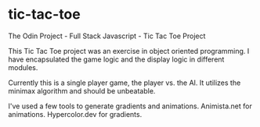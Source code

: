# tic-tac-toe
The Odin Project - Full Stack Javascript  - Tic Tac Toe Project

This Tic Tac Toe project was an exercise in object oriented programming.
I have encapsulated the game logic and the display logic in different modules.

Currently this is a single player game, the player vs. the AI. It utilizes the minimax algorithm and should be unbeatable.

I've used a few tools to generate gradients and animations.
Animista.net for animations.
Hypercolor.dev for gradients.
